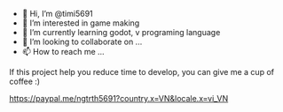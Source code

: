 - 👋 Hi, I’m @timi5691
- 👀 I’m interested in game making
- 🌱 I’m currently learning godot, v programing language
- 💞️ I’m looking to collaborate on ...
- 📫 How to reach me ...

If this project help you reduce time to develop, you can give me a cup of coffee :)

https://paypal.me/ngtrth5691?country.x=VN&locale.x=vi_VN
